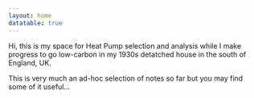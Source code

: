 ```yaml
---
layout: home
datatable: true
---
```


Hi, this is my space for Heat Pump selection and analysis while I make progress to go low-carbon in my 1930s detatched house 
in the south of England, UK.

This is very much an ad-hoc selection of notes so far but you may find some of it useful...


